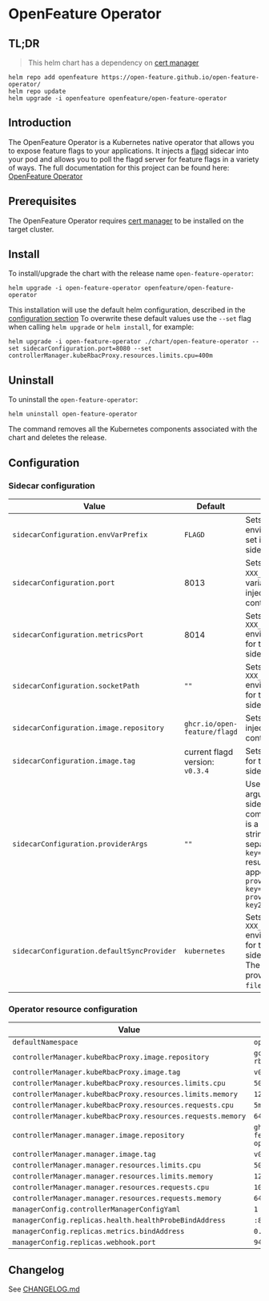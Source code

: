 # OpenFeature Operator

## TL;DR
> This helm chart has a dependency on [cert manager](https://cert-manager.io/docs/installation/)
```
helm repo add openfeature https://open-feature.github.io/open-feature-operator/
helm repo update
helm upgrade -i openfeature openfeature/open-feature-operator
```

## Introduction

The OpenFeature Operator is a Kubernetes native operator that allows you to expose feature flags to your applications. It injects a [flagd](https://github.com/open-feature/flagd) sidecar into your pod and allows you to poll the flagd server for feature flags in a variety of ways.
The full documentation for this project can be found here: [OpenFeature Operator](https://github.com/open-feature/open-feature-operator/tree/main/docs)

## Prerequisites

The OpenFeature Operator requires [cert manager](https://cert-manager.io/docs/installation/) to be installed on the target cluster.

## Install

To install/upgrade the chart with the release name `open-feature-operator`:
```
helm upgrade -i open-feature-operator openfeature/open-feature-operator
```
This installation will use the default helm configuration, described in the [configuration section](#configuration)
To overwrite these default values use the `--set` flag when calling `helm upgrade` or `helm install`, for example: 
```
helm upgrade -i open-feature-operator ./chart/open-feature-operator --set sidecarConfiguration.port=8080 --set controllerManager.kubeRbacProxy.resources.limits.cpu=400m
```

## Uninstall

To uninstall the `open-feature-operator`:

```
helm uninstall open-feature-operator
```

The command removes all the Kubernetes components associated with the chart and deletes the release.

## Configuration
<a name="configuration"></a>

### Sidecar configuration
| Value       | Default     | Explanation |
| ----------- | ----------- | ----------- |
| `sidecarConfiguration.envVarPrefix`      | `FLAGD`  | Sets the prefix for all environment variables set in the injected sidecar. |
| `sidecarConfiguration.port`      | 8013  | Sets the value of the `XXX_PORT` environment variable for the injected sidecar container.|
| `sidecarConfiguration.metricsPort`      | 8014  | Sets the value of the `XXX_METRICS_PORT` environment variable for the injected sidecar container.|
| `sidecarConfiguration.socketPath`      | `""`  | Sets the value of the `XXX_SOCKET_PATH` environment variable for the injected sidecar container.|
| `sidecarConfiguration.image.repository`      | `ghcr.io/open-feature/flagd`  | Sets the image for the injected sidecar container. |
| `sidecarConfiguration.image.tag`      | current flagd version: `v0.3.4`  | Sets the version tag for the injected sidecar container. |
| `sidecarConfiguration.providerArgs`      | `""`  | Used to append arguments to the sidecar startup command. This value is a comma separated string of key values separated by '=', e.g. `key=value,key2=value2` results in the appending of `--sync-provider-args key=value --sync-provider-args key2=value2` |
| `sidecarConfiguration.defaultSyncProvider`      | `kubernetes`  | Sets the value of the `XXX_SYNC_PROVIDER` environment variable for the injected sidecar container. There are 3 valid sync providers: `kubernetes`, `filepath` and `http` |

### Operator resource configuration
<!-- x-release-please-start-version -->
| Value       | Default     |
| ----------- | ----------- |
| `defaultNamespace`      | `open-feature-operator`  | [INTERNAL USE ONLY] To override the namespace use the `--namespace` flag. This default is provided to ensure that the kustomize build charts in `/templates` deploy correctly when no `namespace` is provided via the `-n` flag.|
| `controllerManager.kubeRbacProxy.image.repository` | `gcr.io/kubebuilder/kube-rbac-proxy` |
| `controllerManager.kubeRbacProxy.image.tag` | `v0.2.27` |
| `controllerManager.kubeRbacProxy.resources.limits.cpu` | `500m` |
| `controllerManager.kubeRbacProxy.resources.limits.memory` | `128Mi` |
| `controllerManager.kubeRbacProxy.resources.requests.cpu` | `5m` |
| `controllerManager.kubeRbacProxy.resources.requests.memory` | `64Mi` |
| `controllerManager.manager.image.repository` | `ghcr.io/open-feature/open-feature-operator` |
| `controllerManager.manager.image.tag` | `v0.2.27` |
| `controllerManager.manager.resources.limits.cpu` | `500m` |
| `controllerManager.manager.resources.limits.memory` | `128Mi` |
| `controllerManager.manager.resources.requests.cpu` | `10m` |
| `controllerManager.manager.resources.requests.memory` | `64Mi` |
| `managerConfig.controllerManagerConfigYaml` | `1` |
| `managerConfig.replicas.health.healthProbeBindAddress` | `:8081` |
| `managerConfig.replicas.metrics.bindAddress` | `0.2.27.1:8080` |
| `managerConfig.replicas.webhook.port` | `9443` |
<!-- x-release-please-end -->
## Changelog

See [CHANGELOG.md](https://github.com/open-feature/open-feature-operator/blob/main/CHANGELOG.md)
